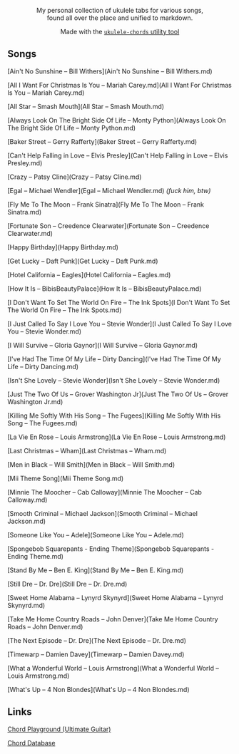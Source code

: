 <div align="center">
	<p>
		My personal collection of ukulele tabs for various songs,<br> found all over the place and unified to markdown. 
	</p>
	<p>
    Made with the <a href="https://github.com/capevace/ukulele-chords"><code>ukulele-chords</code> utility tool</a>
	</p>
</div>

## Songs

[Ain't No Sunshine – Bill Withers](Ain't No Sunshine – Bill Withers.md)

[All I Want For Christmas Is You – Mariah Carey.md](All I Want For Christmas Is You – Mariah Carey.md)

[All Star – Smash Mouth](All Star – Smash Mouth.md)

[Always Look On The Bright Side Of Life – Monty Python](Always Look On The Bright Side Of Life – Monty Python.md)

[Baker Street – Gerry Rafferty](Baker Street – Gerry Rafferty.md)

[Can't Help Falling in Love – Elvis Presley](Can't Help Falling in Love – Elvis Presley.md)

[Crazy – Patsy Cline](Crazy – Patsy Cline.md)

[Egal – Michael Wendler](Egal – Michael Wendler.md) *(fuck him, btw)*

[Fly Me To The Moon – Frank Sinatra](Fly Me To The Moon – Frank Sinatra.md)

[Fortunate Son – Creedence Clearwater](Fortunate Son – Creedence Clearwater.md)

[Happy Birthday](Happy Birthday.md)

[Get Lucky – Daft Punk](Get Lucky – Daft Punk.md)

[Hotel California – Eagles](Hotel California – Eagles.md)

[How It Is – BibisBeautyPalace](How It Is – BibisBeautyPalace.md)

[I Don't Want To Set The World On Fire – The Ink Spots](I Don't Want To Set The World On Fire – The Ink Spots.md)

[I Just Called To Say I Love You – Stevie Wonder](I Just Called To Say I Love You – Stevie Wonder.md)

[I Will Survive – Gloria Gaynor](I Will Survive – Gloria Gaynor.md)

[I've Had The Time Of My Life – Dirty Dancing](I've Had The Time Of My Life – Dirty Dancing.md)

[Isn't She Lovely – Stevie Wonder](Isn't She Lovely – Stevie Wonder.md)

[Just The Two Of Us – Grover Washington Jr](Just The Two Of Us – Grover Washington Jr.md)

[Killing Me Softly With His Song – The Fugees](Killing Me Softly With His Song – The Fugees.md)

[La Vie En Rose – Louis Armstrong](La Vie En Rose – Louis Armstrong.md)

[Last Christmas – Wham](Last Christmas – Wham.md)

[Men in Black – Will Smith](Men in Black – Will Smith.md)

[Mii Theme Song](Mii Theme Song.md)

[Minnie The Moocher – Cab Calloway](Minnie The Moocher – Cab Calloway.md)

[Smooth Criminal – Michael Jackson](Smooth Criminal – Michael Jackson.md)

[Someone Like You – Adele](Someone Like You – Adele.md)

[Spongebob Squarepants - Ending Theme](Spongebob Squarepants - Ending Theme.md)

[Stand By Me – Ben E. King](Stand By Me – Ben E. King.md)

[Still Dre – Dr. Dre](Still Dre – Dr. Dre.md)

[Sweet Home Alabama – Lynyrd Skynyrd](Sweet Home Alabama – Lynyrd Skynyrd.md)

[Take Me Home Country Roads – John Denver](Take Me Home Country Roads – John Denver.md)

[The Next Episode – Dr. Dre](The Next Episode – Dr. Dre.md)

[Timewarp – Damien Davey](Timewarp – Damien Davey.md)

[What a Wonderful World – Louis Armstrong](What a Wonderful World – Louis Armstrong.md)

[What's Up – 4 Non Blondes](What's Up – 4 Non Blondes.md)

## Links

[Chord Playground (Ultimate Guitar)](https://tabs.ultimate-guitar.com/user/tab/view?h=Y6C06S9IZfAtkGx8qROspDK9)

[Chord Database](https://mateffy.me/ukulele-chords)

